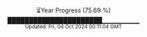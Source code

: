 <p align="center">
⏳Year Progress (75.69 %)<br>
██████████████████████▁▁▁▁▁▁▁▁ <br>
<sub>Updated: Fri, 04 Oct 2024 00:11:04 GMT</sub>
</p>

